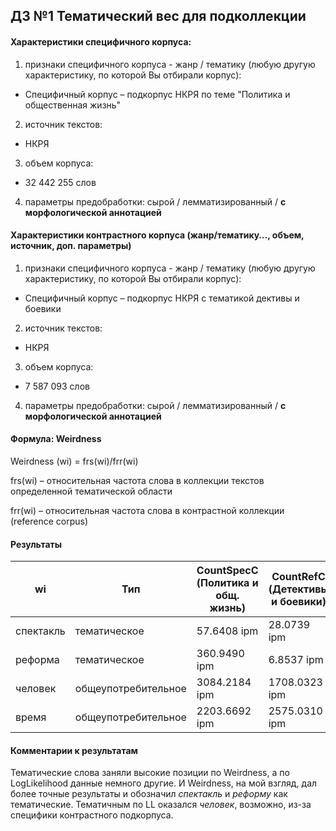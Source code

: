 ## ДЗ №1 Тематический вес для подколлекции

#### Характеристики специфичного корпуса: 

1. признаки специфичного корпуса - жанр / тематику (любую другую характеристику, по которой Вы отбирали корпус):

  - Специфичный корпус – подкорпус НКРЯ по теме "Политика и общественная жизнь"

2. источник текстов:

  - НКРЯ

3. объем корпуса: 

  - 32 442 255 слов

4. параметры предобработки: сырой / лемматизированный / **с морфологической аннотацией**

#### Xарактеристики контрастного корпуса (жанр/тематику…, объем, источник, доп. параметры)

1. признаки специфичного корпуса - жанр / тематику (любую другую характеристику, по которой Вы отбирали корпус):

  - Специфичный корпус – подкорпус НКРЯ с тематикой дективы и боевики

2. источник текстов:

  - НКРЯ

3. объем корпуса:

  - 7 587 093 слов

4. параметры предобработки: сырой / лемматизированный / **с морфологической аннотацией**

#### Формула: Weirdness

Weirdness (wi) = frs(wi)/frr(wi)

frs(wi) – относительная частота слова в  коллекции текстов определенной тематической области

frr(wi) – относительная частота слова в контрастной коллекции (reference corpus)

#### Результаты

wi |Тип |CountSpecC (Политика и общ. жизнь) |CountRefC (Детективы и боевики)|LogLikelihood|Ранг|Вес 2 (Weirdness)|Ранг
---|----|-----------------------------------|-------------------------------|-------------|----|-----------------|----
спектакль|тематическое|57.6408 ipm|28.0739 ipm|119.6407|4|8.7793|2
реформа|тематическое|360.9490 ipm|6.8537 ipm|4427.1150|2|225.1923|1
человек|общеупотребительное|3084.2184 ipm|1708.0323 ipm|4657.0541|1|7.7211|3
время|общеупотребительное|2203.6692 ipm|2575.0310 ipm|361.1327|3|3.6593|4


#### Комментарии к результатам
Тематические слова заняли высокие позиции по Weirdness, а по LogLikelihood данные немного другие. И Weirdness, на мой взгляд, дал более точные результаты и обозначил *спектакль* и *реформу* как тематические. Тематичным по LL оказался *человек*, возможно, из-за специфики контрастного подкорпуса.

